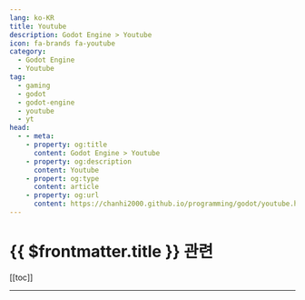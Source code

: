 ```yaml
---
lang: ko-KR
title: Youtube
description: Godot Engine > Youtube
icon: fa-brands fa-youtube
category:
  - Godot Engine 
  - Youtube
tag: 
  - gaming
  - godot
  - godot-engine
  - youtube
  - yt
head:
  - - meta:
    - property: og:title
      content: Godot Engine > Youtube
    - property: og:description
      content: Youtube
    - propert: og:type
      content: article
    - property: og:url
      content: https://chanhi2000.github.io/programming/godot/youtube.html
---
```


# {{ $frontmatter.title }} 관련

[[toc]]

---

<MyYouTubeItems jsonName="yu-ClearCode" /><!-- Clear Code -->
<MyYouTubeItems jsonName="yu-gamefromscratch" /><!-- Gamefromscratch -->
<MyYouTubeItems jsonName="yu-Code_It_All" /><!-- Code It All -->
<MyYouTubeItems jsonName="yu-garbaj" /><!-- Garbaj -->
<MyYouTubeItems jsonName="yu-RachelfTech" /><!-- RachelfTech -->

<TagLinks/>